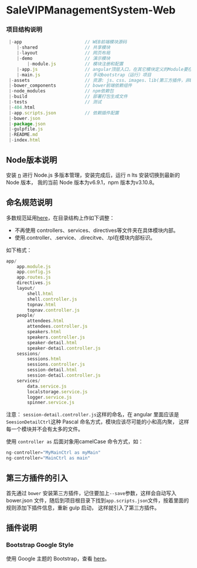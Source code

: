 # SaleVIPManagementSystem-Web
### 项目结构说明
```javascript
 |-app                        // WEB前端模块源码
    |-shared                  // 共享模块
    |-layout                  // 网页布局
    |-demo                    // 演示模块
        |-module.js           // 模块注册和配置
    |-app.js                  // angular顶层入口，在其它模块定义的Module要在这里注入
    |-main.js                 // 手动bootstrap（运行）项目
 |-assets                     // 资源: js、css、images、lib(第三方插件，非Bower和npm)
 |-bower_components           // bower前端依赖组件
 |-node_modules               // npm依赖包
 |-build                      // 部署打包生成文件
 |-tests                      // 测试
 |-404.html
 |-app.scripts.json           // 依赖插件配置
 |-bower.json                 
 |-package.json                 
 |-gulpfile.js                
 |-README.md                               
 |-index.html 
```
## Node版本说明
安装 [n](https://github.com/tj/n) 进行 Node.js 多版本管理，安装完成后，运行 n lts 安装切换到最新的 Node 版本，
我的当前 Node 版本为v6.9.1，npm 版本为v3.10.8。

## 命名规范说明
多数规范延用[here](http://www.yuyanping.com/Front_End/front_end_team_development_style/)，在目录结构上作如下调整：
 
 * 不再使用 controllers、services、directives等文件夹在具体模块内部。
 * 使用.controller、.service、.direcitve、.tpl在模块内部标识。

如下格式：
```javascript
app/
    app.module.js
    app.config.js
    app.routes.js
    directives.js
    layout/
        shell.html      
        shell.controller.js
        topnav.html      
        topnav.controller.js       
    people/
        attendees.html
        attendees.controller.js  
        speakers.html
        speakers.controller.js
        speaker-detail.html
        speaker-detail.controller.js
    sessions/
        sessions.html      
        sessions.controller.js
        session-detail.html
        session-detail.controller.js  
    services/       
        data.service.js  
        localstorage.service.js
        logger.service.js   
        spinner.service.js
```

注意： `session-detail.controller.js`这样的命名，在 angular 里面应该是`SeesionDetailCtrl`这种 Pascal 命名方式，模块应该尽可能的小和高内聚，
这样每一个模块并不会有太多的文件。

使用 `controller as` 后面对象用camelCase 命令方式，如：
```javascript
ng-controller="MyMainCtrl as myMain"
ng-controller="MainCtrl as main"
```

## 第三方插件的引入

首先通过 `bower` 安装第三方插件，记住要加上`--save`参数，这样会自动写入 bower.json 文件，随后到项目根目录下找到`app.scripts.json`文件，按着里面的规则添加下插件信息，重新 gulp 启动，
这样就引入了第三方插件。

## 插件说明
### Bootstrap Google Style
使用 Google 主题的 Bootstrap，查看 [here](http://todc.github.io/todc-bootstrap/components/)。